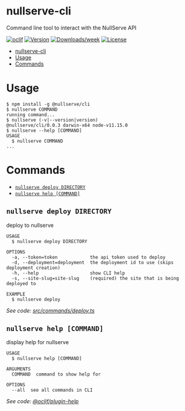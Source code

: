 # nullserve-cli

Command line tool to interact with the NullServe API

[![oclif](https://img.shields.io/badge/cli-oclif-brightgreen.svg)](https://oclif.io)
[![Version](https://img.shields.io/npm/v/nullserve-cli.svg)](https://npmjs.org/package/nullserve-cli)
[![Downloads/week](https://img.shields.io/npm/dw/nullserve-cli.svg)](https://npmjs.org/package/nullserve-cli)
[![License](https://img.shields.io/npm/l/nullserve-cli.svg)](https://github.com/nullserve/nullserve-cli/blob/master/package.json)

<!-- toc -->
* [nullserve-cli](#nullserve-cli)
* [Usage](#usage)
* [Commands](#commands)
<!-- tocstop -->

# Usage

<!-- usage -->
```sh-session
$ npm install -g @nullserve/cli
$ nullserve COMMAND
running command...
$ nullserve (-v|--version|version)
@nullserve/cli/0.0.3 darwin-x64 node-v11.15.0
$ nullserve --help [COMMAND]
USAGE
  $ nullserve COMMAND
...
```
<!-- usagestop -->

# Commands

<!-- commands -->
* [`nullserve deploy DIRECTORY`](#nullserve-deploy-directory)
* [`nullserve help [COMMAND]`](#nullserve-help-command)

## `nullserve deploy DIRECTORY`

deploy to nullserve

```
USAGE
  $ nullserve deploy DIRECTORY

OPTIONS
  -a, --token=token            the api token used to deploy
  -d, --deployment=deployment  the deployment id to use (skips deployment creation)
  -h, --help                   show CLI help
  -s, --site-slug=site-slug    (required) the site that is being deployed to

EXAMPLE
  $ nullserve deploy
```

_See code: [src/commands/deploy.ts](https://github.com/nullserve/nullserve-cli/blob/v0.0.3/src/commands/deploy.ts)_

## `nullserve help [COMMAND]`

display help for nullserve

```
USAGE
  $ nullserve help [COMMAND]

ARGUMENTS
  COMMAND  command to show help for

OPTIONS
  --all  see all commands in CLI
```

_See code: [@oclif/plugin-help](https://github.com/oclif/plugin-help/blob/v2.2.1/src/commands/help.ts)_
<!-- commandsstop -->

